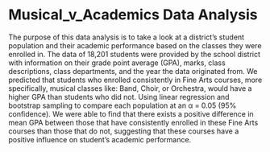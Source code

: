 # Musical_v_Academics Data Analysis
 
The purpose of this data analysis is to take a look at a district’s student population and their academic performance based on the classes they were enrolled in. The data of 18,201 students were provided by the school district with information on their grade point average (GPA), marks, class descriptions, class departments, and the year the data originated from. We predicted that students who enrolled consistently in Fine Arts courses, more specifically, musical classes like: Band, Choir, or Orchestra, would have a higher GPA than students who did not. Using linear regression and bootstrap sampling to compare each population at an α = 0.05 (95% confidence). We were able to find that there exists a positive difference in mean GPA between those that have consistently enrolled in these Fine Arts courses than those that do not, suggesting that these courses have a positive influence on student’s academic performance.
